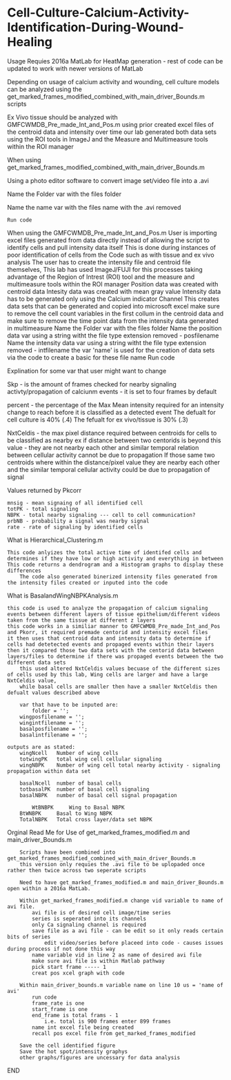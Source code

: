 # Cell-Culture-Calcium-Activity-Identification-During-Wound-Healing

Usage Requies 2016a MatLab for HeatMap generation - rest of code can be updated to work with newer versions of MatLab

Depending on usage of calcium activity and wounding, cell culture models can be analyzed using the get_marked_frames_modified_combined_with_main_driver_Bounds.m scripts

Ex Vivo tissue should be analyzed with GMFCWMDB_Pre_made_Int_and_Pos.m using prior created excel files of the centroid data and intensity over time
	our lab generated both data sets using the ROI tools in ImageJ and the Measure and Multimeasure tools within the ROI manager

When using get_marked_frames_modified_combined_with_main_driver_Bounds.m
	
 Using a photo editor software to convert image set/video file into a .avi
 	
  Name the Folder var with the files folder
  	
   Name the name var with the files name with the .avi removed 
   	
    Run code

When using the GMFCWMDB_Pre_made_Int_and_Pos.m
	User is importing excel files generated from data directly instead of allowing the script to identify cells and pull intensity data itself
 	This is done during instances of poor identification of cells from the Code such as with tissue and ex vivo analysis
  	The user has to create the intensity file and centroid file themselves, 
   		This lab has used ImageJ/FUJI for this processes taking advantage of the Region of Intrest (ROI) tool 
     		and the measure and multimeasure tools within the ROI manager
       		Position data was created with centroid data
	 	Intesity data was created with mean gray value
   			Intensity data has to be generated only using the Calcium indicator Channel
       		This creates data sets that can be generated and copied into microsoft excel
	 		make sure to remove the cell count variables in the first collum in the centroid data
    			and make sure to remove the time point data from the intensity data generated in multimeasure
       Name the Folder var with the files folder
       Name the position data var using a string witht the file type extension removed - posfilename
       Name the intensity data var using a string witht the file type extension removed - intfilename
       the var 'name' is used for the creation of data sets via the code to create a basic for these file name
       Run code

Explination for some var that user might want to change

Skp - is the amount of frames checked for nearby signaling activty/propagation of calciunm events - it is set to four frames by default

percent - the percentage of the Max Mean intensity required for an intensity change to reach before it is classified as a detected event
	The defualt for cell culture is 40% (.4)
 	The fefualt for ex vivo/tissue is 30% (.3)

NxtCeldis - the max pixel distance required between centroids for cells to be classified as nearby
	ex if distance between two centorids is beyond this value - they are not nearby each other 
 		and similar temporal relation between cellular activity cannot be due to propagation
   	If those same two centroids where within the distance/pixel value they are nearby each other
    		and the similar temporal cellular activity could be due to propagation of signal

Values returned by Pkcorr

 	mnsig - mean signaing of all identified cell
	totPK - total signaling
	NBPK - total nearby signaling --- cell to cell communication?
	prbNB - probability a signal was nearby signal
	rate - rate of signaling by identified cells

 What is Hierarchical_Clustering.m

  	This code anlyizes the total active time of identifed cells and determines if they have low or high activity and everything in between
   	This code returns a dendrogram and a Histogram graphs to display these differences
    	The code also generated binerized intensity files generated from the intensity files created or inputed into the code

What is BasalandWingNBPKAnalysis.m

	this code is used to analyze the propagation of calcium signaling events between different layers of tissue epithelium/different videos taken from the same tissue at different z layers
 	this code works in a similiar manner to GMFCWMDB_Pre_made_Int_and_Pos and Pkorr, it required premade centorid and intensity excel files
  	it then uses that centroid data and intensity data to determine if cells had detetected events and propaged events within their layers
   	then it compared those two data sets with the centorid data between layers/files to determine if there was propaged events between the two different data sets
    	this used altered NxtCeldis values becuase of the different sizes of cells used by this lab, Wing cells are larger and have a large NxtCeldis value, 
     	while basal cells are smaller then have a smaller NxtCeldis then defualt values described above

      	var that have to be inputed are:	
      		folder = '';
		wingposfilename = '';
 		wingintfilename = '';
  		basalposfilename = '';
		basalintfilename = '';
 	
  	outputs are as stated:
   		wingNcell	Number of wing cells
		totwingPK	total wing cell cellular signaling
		wingNBPK	Number of wing cell total nearby activity - signaling propagation within data set

		basalNcell	number of basal cells
  		totbasalPK	number of basal cell signaling
   		basalNBPK	number of basal cell signal propagation 

       		WtBNBPK		Wing to Basal NBPK
	 	BtWNBPK		Basal to Wing NBPK
   		TotalNBPK	Total cross layer/data set NBPK
    		



Orginal Read Me for Use of get_marked_frames_modified.m and main_driver_Bounds.m

		Scripts have been combined into get_marked_frames_modified_combined_with_main_driver_Bounds.m 
		this version only requies the .avi file to be uplopaded once rather then twice across two seperate scripts
		
		Need to have get_marked_frames_modified.m and main_driver_Bounds.m open within a 2016a MatLab.
		
		Within get_marked_frames_modified.m change vid variable to name of avi file.
			avi file is of desired cell image/time series
			series is seperated into its channels
			only Ca signaling channel is required
			save file as a avi file - can be edit so it only reads certain bits of series
				edit video/series before placeed into code - causes issues during process if not done this way
			name variable vid in line 2 as name of desired avi file
			make sure avi file is within Matlab pathway
			pick start frame ----- 1
			creat pos xcel graph with code
			
		Within main_driver_bounds.m variable name on line 10 us = 'name of avi'
			run code
			frame_rate is one
			start_frame is one
			end_frame is total frams - 1
				i.e. total is 900 frames enter 899 frames
			name int excel file being created
			recall pos excel file from get_marked_frames_modified
		
		Save the cell identified figure 
		Save the hot spot/intensity graphys
		other graphs/figures are uncessary for data analysis

END
